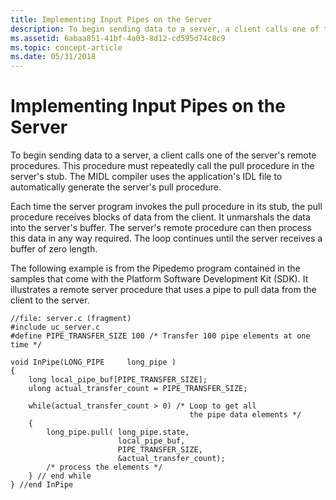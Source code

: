 ```yaml
---
title: Implementing Input Pipes on the Server
description: To begin sending data to a server, a client calls one of the server's remote procedures.
ms.assetid: 6abaa851-41bf-4a03-8d12-cd595d74c8c9
ms.topic: concept-article
ms.date: 05/31/2018
---
```


# Implementing Input Pipes on the Server

To begin sending data to a server, a client calls one of the server's remote procedures. This procedure must repeatedly call the pull procedure in the server's stub. The MIDL compiler uses the application's IDL file to automatically generate the server's pull procedure.

Each time the server program invokes the pull procedure in its stub, the pull procedure receives blocks of data from the client. It unmarshals the data into the server's buffer. The server's remote procedure can then process this data in any way required. The loop continues until the server receives a buffer of zero length.

The following example is from the Pipedemo program contained in the samples that come with the Platform Software Development Kit (SDK). It illustrates a remote server procedure that uses a pipe to pull data from the client to the server.

``` syntax
//file: server.c (fragment)
#include uc_server.c
#define PIPE_TRANSFER_SIZE 100 /* Transfer 100 pipe elements at one time */
 
void InPipe(LONG_PIPE     long_pipe )
{
    long local_pipe_buf[PIPE_TRANSFER_SIZE];
    ulong actual_transfer_count = PIPE_TRANSFER_SIZE;
 
    while(actual_transfer_count > 0) /* Loop to get all 
                                        the pipe data elements */
    {
        long_pipe.pull( long_pipe.state,
                        local_pipe_buf,
                        PIPE_TRANSFER_SIZE,
                        &actual_transfer_count);
        /* process the elements */
    } // end while
} //end InPipe
```

 

 





